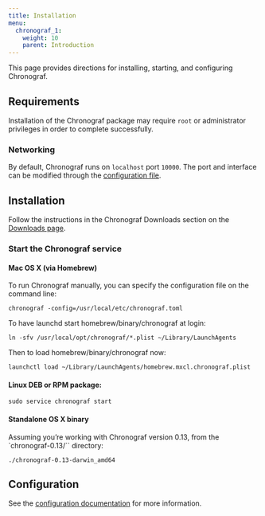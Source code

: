 ```yaml
---
title: Installation
menu:
  chronograf_1:
    weight: 10
    parent: Introduction
---
```


This page provides directions for installing, starting, and configuring Chronograf.

## Requirements

Installation of the Chronograf package may require `root` or administrator privileges in order to complete successfully.

### Networking

By default, Chronograf runs on `localhost` port `10000`. The port and
interface can be modified through the
[configuration file](/chronograf/v1.0/administration/configuration).


## Installation

Follow the instructions in the Chronograf Downloads section on the [Downloads page](https://influxdata.com/downloads).

### Start the Chronograf service

#### Mac OS X (via Homebrew)

To run Chronograf manually, you can specify the configuration file on the
command line:
```
chronograf -config=/usr/local/etc/chronograf.toml
```

To have launchd start homebrew/binary/chronograf at login:
```
ln -sfv /usr/local/opt/chronograf/*.plist ~/Library/LaunchAgents
```
Then to load homebrew/binary/chronograf now:
```
launchctl load ~/Library/LaunchAgents/homebrew.mxcl.chronograf.plist
```

#### Linux DEB or RPM package:
```
sudo service chronograf start
```

#### Standalone OS X binary
Assuming you’re working with Chronograf version 0.13, from the
`chronograf-0.13/`` directory:
```
./chronograf-0.13-darwin_amd64
```

## Configuration

See the
[configuration documentation](/chronograf/v1.0/administration/configuration/)
for more information.
